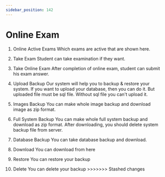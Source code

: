 ```yaml
---
sidebar_position: 142
---
```

 
# Online Exam
1. Online Active Exams
Which exams are active that are shown here.

2. Take Exam
Student can take examination if they want.

2. Take Online Exam
After completion of online exam, student can submit his exam answer.

1. Upload Backup
Our system will help you to backup & restore your system. If you want to upload your database, then you can do it. But uploaded file must be sql file. Without sql file you can't upload it.

2. Images Backup
You can make whole image backup and download image as zip format.

3. Full System Backup
You can make whole full system backup and download as zip format. After downloading, you should delete system backup file from server.

4. Database Backup
You can take database backup and download.

5. Download
You can download from here

6. Restore
You can restore your backup

7. Delete
You can delete your backup >>>>>>> Stashed changes
